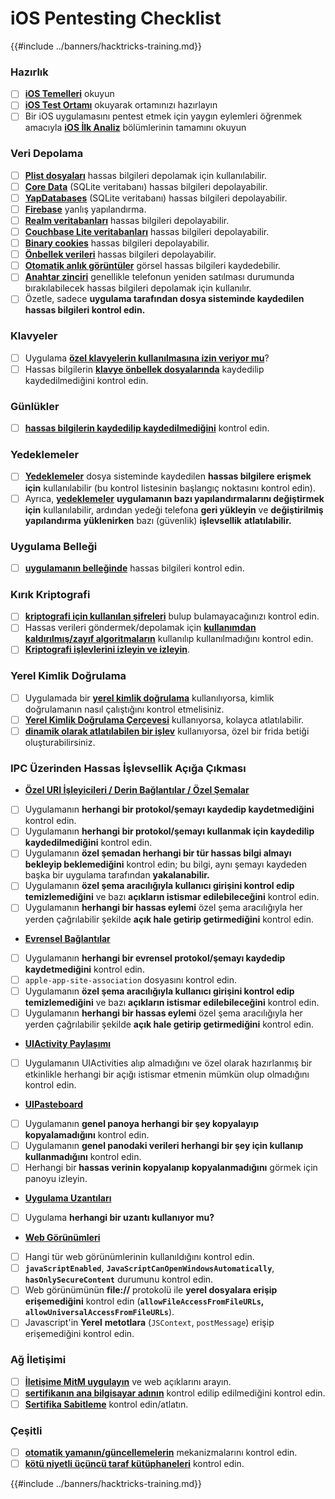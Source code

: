 # iOS Pentesting Checklist

{{#include ../banners/hacktricks-training.md}}

### Hazırlık

- [ ] [**iOS Temelleri**](ios-pentesting/ios-basics.md) okuyun
- [ ] [**iOS Test Ortamı**](ios-pentesting/ios-testing-environment.md) okuyarak ortamınızı hazırlayın
- [ ] Bir iOS uygulamasını pentest etmek için yaygın eylemleri öğrenmek amacıyla [**iOS İlk Analiz**](ios-pentesting/index.html#initial-analysis) bölümlerinin tamamını okuyun

### Veri Depolama

- [ ] [**Plist dosyaları**](ios-pentesting/index.html#plist) hassas bilgileri depolamak için kullanılabilir.
- [ ] [**Core Data**](ios-pentesting/index.html#core-data) (SQLite veritabanı) hassas bilgileri depolayabilir.
- [ ] [**YapDatabases**](ios-pentesting/index.html#yapdatabase) (SQLite veritabanı) hassas bilgileri depolayabilir.
- [ ] [**Firebase**](ios-pentesting/index.html#firebase-real-time-databases) yanlış yapılandırma.
- [ ] [**Realm veritabanları**](ios-pentesting/index.html#realm-databases) hassas bilgileri depolayabilir.
- [ ] [**Couchbase Lite veritabanları**](ios-pentesting/index.html#couchbase-lite-databases) hassas bilgileri depolayabilir.
- [ ] [**Binary cookies**](ios-pentesting/index.html#cookies) hassas bilgileri depolayabilir.
- [ ] [**Önbellek verileri**](ios-pentesting/index.html#cache) hassas bilgileri depolayabilir.
- [ ] [**Otomatik anlık görüntüler**](ios-pentesting/index.html#snapshots) görsel hassas bilgileri kaydedebilir.
- [ ] [**Anahtar zinciri**](ios-pentesting/index.html#keychain) genellikle telefonun yeniden satılması durumunda bırakılabilecek hassas bilgileri depolamak için kullanılır.
- [ ] Özetle, sadece **uygulama tarafından dosya sisteminde kaydedilen hassas bilgileri kontrol edin.**

### Klavyeler

- [ ] Uygulama [**özel klavyelerin kullanılmasına izin veriyor mu**](ios-pentesting/index.html#custom-keyboards-keyboard-cache)?
- [ ] Hassas bilgilerin [**klavye önbellek dosyalarında**](ios-pentesting/index.html#custom-keyboards-keyboard-cache) kaydedilip kaydedilmediğini kontrol edin.

### **Günlükler**

- [ ] [**hassas bilgilerin kaydedilip kaydedilmediğini**](ios-pentesting/index.html#logs) kontrol edin.

### Yedeklemeler

- [ ] [**Yedeklemeler**](ios-pentesting/index.html#backups) dosya sisteminde kaydedilen **hassas bilgilere erişmek için** kullanılabilir (bu kontrol listesinin başlangıç noktasını kontrol edin).
- [ ] Ayrıca, [**yedeklemeler**](ios-pentesting/index.html#backups) **uygulamanın bazı yapılandırmalarını değiştirmek için** kullanılabilir, ardından yedeği telefona **geri yükleyin** ve **değiştirilmiş yapılandırma** **yüklenirken** bazı (güvenlik) **işlevsellik** **atlatılabilir.**

### **Uygulama Belleği**

- [ ] [**uygulamanın belleğinde**](ios-pentesting/index.html#testing-memory-for-sensitive-data) hassas bilgileri kontrol edin.

### **Kırık Kriptografi**

- [ ] [**kriptografi için kullanılan şifreleri**](ios-pentesting/index.html#broken-cryptography) bulup bulamayacağınızı kontrol edin.
- [ ] Hassas verileri göndermek/depolamak için [**kullanımdan kaldırılmış/zayıf algoritmaların**](ios-pentesting/index.html#broken-cryptography) kullanılıp kullanılmadığını kontrol edin.
- [ ] [**Kriptografi işlevlerini izleyin ve izleyin**](ios-pentesting/index.html#broken-cryptography).

### **Yerel Kimlik Doğrulama**

- [ ] Uygulamada bir [**yerel kimlik doğrulama**](ios-pentesting/index.html#local-authentication) kullanılıyorsa, kimlik doğrulamanın nasıl çalıştığını kontrol etmelisiniz.
- [ ] [**Yerel Kimlik Doğrulama Çerçevesi**](ios-pentesting/index.html#local-authentication-framework) kullanıyorsa, kolayca atlatılabilir.
- [ ] [**dinamik olarak atlatılabilen bir işlev**](ios-pentesting/index.html#local-authentication-using-keychain) kullanıyorsa, özel bir frida betiği oluşturabilirsiniz.

### IPC Üzerinden Hassas İşlevsellik Açığa Çıkması

- [**Özel URI İşleyicileri / Derin Bağlantılar / Özel Şemalar**](ios-pentesting/index.html#custom-uri-handlers-deeplinks-custom-schemes)
- [ ] Uygulamanın **herhangi bir protokol/şemayı kaydedip kaydetmediğini** kontrol edin.
- [ ] Uygulamanın **herhangi bir protokol/şemayı kullanmak için kaydedilip kaydedilmediğini** kontrol edin.
- [ ] Uygulamanın **özel şemadan herhangi bir tür hassas bilgi almayı bekleyip beklemediğini** kontrol edin; bu bilgi, aynı şemayı kaydeden başka bir uygulama tarafından **yakalanabilir.**
- [ ] Uygulamanın **özel şema aracılığıyla kullanıcı girişini kontrol edip temizlemediğini** ve bazı **açıkların istismar edilebileceğini** kontrol edin.
- [ ] Uygulamanın **herhangi bir hassas eylemi** özel şema aracılığıyla her yerden çağrılabilir şekilde **açık hale getirip getirmediğini** kontrol edin.
- [**Evrensel Bağlantılar**](ios-pentesting/index.html#universal-links)
- [ ] Uygulamanın **herhangi bir evrensel protokol/şemayı kaydedip kaydetmediğini** kontrol edin.
- [ ] `apple-app-site-association` dosyasını kontrol edin.
- [ ] Uygulamanın **özel şema aracılığıyla kullanıcı girişini kontrol edip temizlemediğini** ve bazı **açıkların istismar edilebileceğini** kontrol edin.
- [ ] Uygulamanın **herhangi bir hassas eylemi** özel şema aracılığıyla her yerden çağrılabilir şekilde **açık hale getirip getirmediğini** kontrol edin.
- [**UIActivity Paylaşımı**](ios-pentesting/ios-uiactivity-sharing.md)
- [ ] Uygulamanın UIActivities alıp almadığını ve özel olarak hazırlanmış bir etkinlikle herhangi bir açığı istismar etmenin mümkün olup olmadığını kontrol edin.
- [**UIPasteboard**](ios-pentesting/ios-uipasteboard.md)
- [ ] Uygulamanın **genel panoya herhangi bir şey kopyalayıp kopyalamadığını** kontrol edin.
- [ ] Uygulamanın **genel panodaki verileri herhangi bir şey için kullanıp kullanmadığını** kontrol edin.
- [ ] Herhangi bir **hassas verinin kopyalanıp kopyalanmadığını** görmek için panoyu izleyin.
- [**Uygulama Uzantıları**](ios-pentesting/ios-app-extensions.md)
- [ ] Uygulama **herhangi bir uzantı kullanıyor mu?**
- [**Web Görünümleri**](ios-pentesting/ios-webviews.md)
- [ ] Hangi tür web görünümlerinin kullanıldığını kontrol edin.
- [ ] **`javaScriptEnabled`**, **`JavaScriptCanOpenWindowsAutomatically`**, **`hasOnlySecureContent`** durumunu kontrol edin.
- [ ] Web görünümünün **file://** protokolü ile **yerel dosyalara erişip erişemediğini** kontrol edin (**`allowFileAccessFromFileURLs`, `allowUniversalAccessFromFileURLs`**).
- [ ] Javascript'in **Yerel** **metotlara** (`JSContext`, `postMessage`) erişip erişemediğini kontrol edin.

### Ağ İletişimi

- [ ] [**İletişime MitM uygulayın**](ios-pentesting/index.html#network-communication) ve web açıklarını arayın.
- [ ] [**sertifikanın ana bilgisayar adının**](ios-pentesting/index.html#hostname-check) kontrol edilip edilmediğini kontrol edin.
- [ ] [**Sertifika Sabitleme**](ios-pentesting/index.html#certificate-pinning) kontrol edin/atlatın.

### **Çeşitli**

- [ ] [**otomatik yamanın/güncellemelerin**](ios-pentesting/index.html#hot-patching-enforced-updateing) mekanizmalarını kontrol edin.
- [ ] [**kötü niyetli üçüncü taraf kütüphaneleri**](ios-pentesting/index.html#third-parties) kontrol edin.

{{#include ../banners/hacktricks-training.md}}
